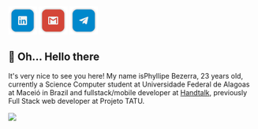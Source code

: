 [![Linkedin](https://github.com/pmba/pmba/blob/master/shields/linkedin.png?raw=true)](https://www.linkedin.com/in/phyllipe-bezerra-352037191)
[![Gmail](https://github.com/pmba/pmba/blob/master/shields/gmail.png?raw=true)](https://mail.google.com/mail/?view=cm&fs=1&to=phyllipebezerra@handtalk.me)
[![Telegram](https://github.com/pmba/pmba/blob/master/shields/telegram.png?raw=true)](https://t.me/pmbalves)

## 👋 Oh... Hello there

It's very nice to see you here! My name isPhyllipe Bezerra, 23 years old, currently a Science Computer student at Universidade Federal de Alagoas at Maceió in Brazil and fullstack/mobile developer at [Handtalk](https://handtalk.me), previously Full Stack web developer at Projeto TATU.

<a href="#">
  <img align="center" src="https://github-readme-stats.vercel.app/api?username=pmba&show_icons=true&theme=tokyonight" />
</a>

<!--- 🔭 I’m currently working on ...-->
<!--- 🌱 I’m currently learning ...-->
<!--- 👯 I’m looking to collaborate on ...-->
<!--- 🤔 I’m looking for help with ...-->
<!--- 💬 Ask me about ...-->
<!--- 📫 How to reach me: ...-->
<!--- 😄 Pronouns: ...-->
<!--- ⚡ Fun fact: ...-->
